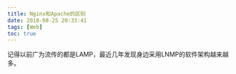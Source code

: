 ```yaml
---
title: Nginx和Apache的区别
date: 2018-08-25 20:33:41
tags: [Web]
toc: true
---
```


记得以前广为流传的都是LAMP，最近几年发现身边采用LNMP的软件架构越来越多。

